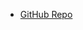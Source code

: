 <!-- @format -->

- [GitHub Repo](https://github.com/program-repair/defects4j-dissection/tree/master/docs/data)
